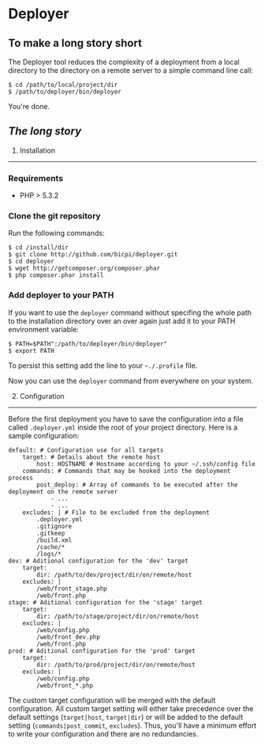 Deployer
========

To make a long story short
--------------------------

The Deployer tool reduces the complexity of a deployment from a local directory to the directory
on a remote server to a simple command line call:

    $ cd /path/to/local/project/dir
    $ /path/to/deployer/bin/deployer

You're done.


*The long story*
----------------

1) Installation
---------------

### Requirements

* PHP > 5.3.2

### Clone the git repository

Run the following commands:

    $ cd /install/dir
    $ git clone http://github.com/bicpi/deployer.git
    $ cd deployer
    $ wget http://getcomposer.org/composer.phar
    $ php composer.phar install

### Add deployer to your PATH

If you want to use the `deployer` command without specifing the whole path to the installation
directory over an over again just add it to your PATH environment variable:

    $ PATH=$PATH":/path/to/deployer/bin/deployer"
    $ export PATH

To persist this setting add the line to your `~./.profile` file.

Now you can use the `deployer` command from everywhere on your system.

2) Configuration
----------------

Before the first deployment you have to save the configuration into a file called `.deployer.yml`
inside the root of your project directory. Here is a sample configuration:

    default: # Configuration use for all targets
        target: # Details about the remote host
            host: HOSTNAME # Hostname according to your ~/.ssh/config file
        commands: # Commands that may be hooked into the deployment process
            post_deploy: # Array of commands to be executed after the deployment on the remote server
                - ...
                - ...
        excludes: | # File to be excluded from the deployment
            .deployer.yml
            .gitignore
            .gitkeep
            /build.xml
            /cache/*
            /logs/*
    dev: # Aditional configuration for the 'dev' target
        target:
            dir: /path/to/dev/project/dir/on/remote/host
        excludes: |
            /web/front_stage.php
            /web/front.php
    stage: # Aditional configuration for the 'stage' target
        target:
            dir: /path/to/stage/project/dir/on/remote/host
        excludes: |
            /web/config.php
            /web/front_dev.php
            /web/front.php
    prod: # Aditional configuration for the 'prod' target
        target:
            dir: /path/to/prod/project/dir/on/remote/host
        excludes: |
            /web/config.php
            /web/front_*.php

The custom target configuration will be merged with the default configuration. All custom target setting
will either take precedence over the default settings (`target|host`, `target|dir`) or will be added to
the default setting (`commands|post_commit`, `excludes`). Thus, you'll have a minimum effort to write your
configuration and there are no redundancies.